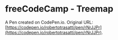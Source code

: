 # freeCodeCamp - Treemap

A Pen created on CodePen.io. Original URL: [https://codepen.io/robertotrasatti/pen/rNrJJPr](https://codepen.io/robertotrasatti/pen/rNrJJPr).

